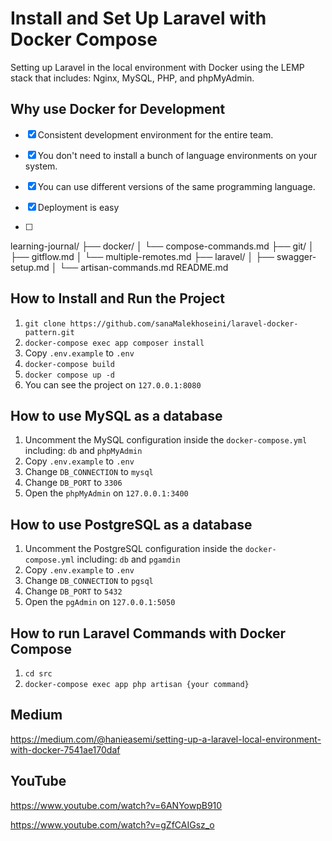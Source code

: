# Install and Set Up Laravel with Docker Compose

Setting up Laravel in the local environment with Docker using the LEMP stack that includes: Nginx, MySQL, PHP, and phpMyAdmin.

## Why use Docker for Development

- [x] Consistent development environment for the entire team.
- [x] You don't need to install a bunch of language environments on your system.
- [x] You can use different versions of the same programming language.
- [x] Deployment is easy

- [ ] 
learning-journal/
├── docker/
│   └── compose-commands.md
├── git/
│   ├── gitflow.md
│   └── multiple-remotes.md
├── laravel/
│   ├── swagger-setup.md
│   └── artisan-commands.md
README.md

## How to Install and Run the Project

1. ``` git clone https://github.com/sanaMalekhoseini/laravel-docker-pattern.git ```
2. ``` docker-compose exec app composer install ```
3. Copy ```.env.example``` to ```.env```
4. ```docker-compose build```
5. ```docker compose up -d```
6. You can see the project on ```127.0.0.1:8080```

## How to use MySQL as a database

1. Uncomment the MySQL configuration inside the ```docker-compose.yml``` including: ```db``` and ```phpMyAdmin```
2. Copy ```.env.example``` to ```.env```
3. Change ```DB_CONNECTION``` to ```mysql```
4. Change ```DB_PORT``` to ```3306```
5. Open the ```phpMyAdmin``` on ```127.0.0.1:3400```

## How to use PostgreSQL as a database

1. Uncomment the PostgreSQL configuration inside the ```docker-compose.yml``` including: ```db``` and ```pgamdin```
2. Copy ```.env.example``` to ```.env```
3. Change ```DB_CONNECTION``` to ```pgsql```
4. Change ```DB_PORT``` to ```5432```
5. Open the ```pgAdmin``` on ```127.0.0.1:5050```

## How to run Laravel Commands with Docker Compose

1. ```cd src```
2. ```docker-compose exec app php artisan {your command}``` 

## Medium

https://medium.com/@hanieasemi/setting-up-a-laravel-local-environment-with-docker-7541ae170daf

## YouTube 

https://www.youtube.com/watch?v=6ANYowpB910

https://www.youtube.com/watch?v=gZfCAIGsz_o
